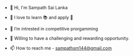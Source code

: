 - 👋 Hi, I'm Sampath Sai Lanka

- 👀 I love to learn 📚 and apply 🚀

<!-- 🔭 Currently learning Full Stack Web Development -->


- 🌱 I’m intrested in competitive prorgamming

- 🎯 Willing to have a challenging and rewarding opportunity.
  
- 📫 How to reach me - sampathsm144@gmail.com


<!--

<h3 align="left">Connect with me:</h3>
<p align="left">
<a href="https://www.linkedin.com/in/l-sai-sampath/"><img align="center" src="https://raw.githubusercontent.com/rahuldkjain/github-profile-readme-generator/master/src/images/icons/Social/linked-in-alt.svg"
  alt="lanka sai sampath" height="30" width="40" /></a>
<a href = "https://www.codechef.com/users/sampath_sm" ><img align="center" src="https://cdn.jsdelivr.net/npm/simple-icons@3.1.0/icons/codechef.svg"
  alt="sampath_sm" height="30" width="40" /></a>
<a href="https://www.hackerrank.com/sampathsm" target="blank"><img align="center" src="https://raw.githubusercontent.com/rahuldkjain/github-profile-readme-generator/master/src/images/icons/Social/hackerrank.svg"
  alt="sampathsm" height="30" width="40" /></a>
</p>

-->


<!--

<h3 align="left">Languages and Tools:</h3>
<p align="left"> <a href="https://www.cprogramming.com/" target="_blank" rel="noreferrer"> <img src="https://raw.githubusercontent.com/devicons/devicon/master/icons/c/c-original.svg" alt="c" width="40" height="40"/> </a> <a href="https://www.w3schools.com/css/" target="_blank" rel="noreferrer"> <img src="https://raw.githubusercontent.com/devicons/devicon/master/icons/css3/css3-original-wordmark.svg" alt="css3" width="40" height="40"/> </a> <a href="https://www.w3.org/html/" target="_blank" rel="noreferrer"> <img src="https://raw.githubusercontent.com/devicons/devicon/master/icons/html5/html5-original-wordmark.svg" alt="html5" width="40" height="40"/> </a> <a href="https://www.python.org" target="_blank" rel="noreferrer"> <img src="https://raw.githubusercontent.com/devicons/devicon/master/icons/python/python-original.svg" alt="python" width="40" height="40"/> </a> </p>  <p align="left"> <a href="https://developer.mozilla.org/en-US/docs/Web/JavaScript" target="_blank" rel="noreferrer"> <img src="https://raw.githubusercontent.com/devicons/devicon/master/icons/javascript/javascript-original.svg" alt="javascript" width="40" height="40"/> </a> </p>

-->
